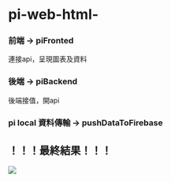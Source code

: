 # pi-web-html-

### 前端 -> piFronted
連接api，呈現圖表及資料

### 後端 -> piBackend
後端接值，開api 

### pi local 資料傳輸 -> pushDataToFirebase


## ！！！最終結果！！！
![](https://i.imgur.com/GvQD17z.png)

